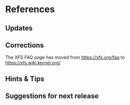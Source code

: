 # References

## Updates

## Corrections

The XFS FAQ page has moved from https://xfs.org/faq to https://xfs.wiki.kernel.org/

## Hints & Tips

## Suggestions for next release

